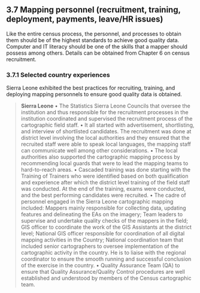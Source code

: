 ## 3.7 Mapping personnel (recruitment, training, deployment, payments, leave/HR issues)
Like the entire census process, the personnel, and processes to obtain them should be of the highest standards to achieve good quality data. Computer and IT literacy should be one of the skills that a mapper should possess among others. Details can be obtained from Chapter 6 on census recruitment. 

### 3.7.1	Selected country experiences
Sierra Leone exhibited the best practices for recruiting, training, and deploying mapping personnels to ensure good quality data is obtained.
>**Sierra Leone**
>•	The Statistics Sierra Leone Councils that oversee the institution and thus responsible for the recruitment processes in the institution coordinated and supervised the recruitment process of the cartographic field staff. 
>•	It all started with advertisement, shortlisting, and interview of shortlisted candidates. The recruitment was done at district level involving the local authorities and they ensured that the recruited staff were able to speak local languages, the mapping staff can communicate well among other considerations. 
>•	The local authorities also supported the cartographic mapping process by recommending local guards that were to lead the mapping teams to hard-to-reach areas. 
>•	Cascaded training was done starting with the Training of Trainers who were identified based on both qualification and experience after which the district level training of the field staff was conducted. At the end of the training, exams were conducted, and the best performing candidates were recruited. 
>•	The cadre of personnel engaged in the Sierra Leone cartographic mapping included: Mappers mainly responsible for collecting data, updating features and delineating the EAs on the imagery; Team leaders to supervise and undertake quality checks of the mappers in the field; GIS officer to coordinate the work of the GIS Assistants at the district level; National GIS officer responsible for coordination of all digital mapping activities in the Country; National coordination team that included senior cartographers to oversee implementation of the cartographic activity in the country. He is to liaise with the regional coordinator to ensure the smooth running and successful conclusion of the exercise in the country. 
>•	Quality Assurance Team (QA) to ensure that Quality Assurance/Quality Control procedures are well established and understood by members of the Census cartographic team.
